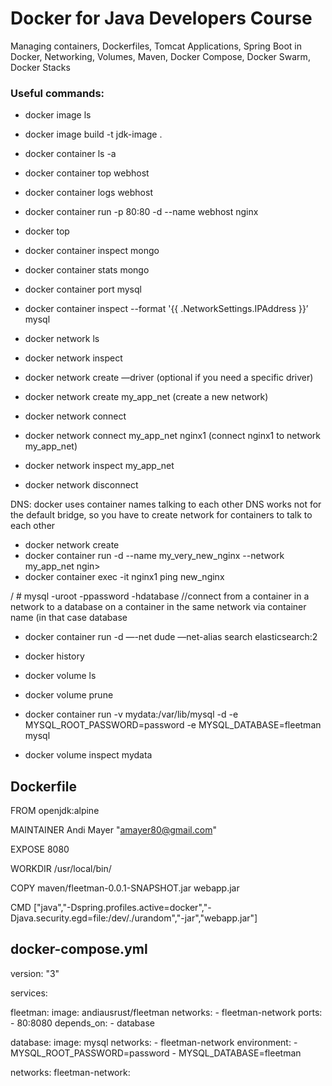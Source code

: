 # Docker for Java Developers Course
Managing containers, Dockerfiles, Tomcat Applications, Spring Boot in Docker, Networking, Volumes, Maven, Docker Compose, Docker Swarm, Docker Stacks

### Useful commands:

- docker image ls
- docker image build -t jdk-image .

- docker container ls -a
- docker container top webhost
- docker container logs webhost
- docker container run -p 80:80 -d --name webhost nginx

- docker top <mongo>
- docker container inspect mongo
- docker container stats mongo

- docker container port mysql
- docker container inspect --format '{{ .NetworkSettings.IPAddress  }}’ mysql

- docker network ls
- docker network inspect
- docker network create —driver (optional if you need a specific driver)
- docker network create my_app_net (create a new network)
- docker network connect
- docker network connect my_app_net nginx1 (connect nginx1 to network my_app_net)
- docker network inspect my_app_net
- docker network disconnect

DNS: docker uses container names talking to each other
DNS works not for the default bridge, so you have to create network for containers to talk to each other

- docker network create <dude>
- docker container run -d --name my_very_new_nginx --network my_app_net ngin>
- docker container exec -it nginx1 ping new_nginx

/ # mysql -uroot -ppassword -hdatabase  	//connect from a container in a network to a database on a container in the 						same network via container name (in that case database

- docker container run -d —-net dude —net-alias search elasticsearch:2
- docker history <nginx>

- docker volume ls
- docker volume prune
- docker container run -v mydata:/var/lib/mysql -d  -e MYSQL_ROOT_PASSWORD=password -e MYSQL_DATABASE=fleetman mysql
- docker volume inspect mydata


## Dockerfile 
FROM openjdk:alpine

MAINTAINER Andi Mayer "amayer80@gmail.com"

EXPOSE 8080

WORKDIR /usr/local/bin/

COPY maven/fleetman-0.0.1-SNAPSHOT.jar webapp.jar

CMD ["java","-Dspring.profiles.active=docker","-Djava.security.egd=file:/dev/./urandom","-jar","webapp.jar"]

## docker-compose.yml
version: "3"

services:

  fleetman:
    image: andiausrust/fleetman
    networks:
      - fleetman-network
    ports:
      - 80:8080
    depends_on:
      - database

  database:
    image: mysql
    networks:
      - fleetman-network
    environment:
      - MYSQL_ROOT_PASSWORD=password
      - MYSQL_DATABASE=fleetman


networks:
  fleetman-network:
